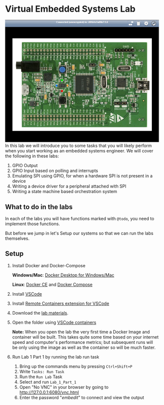 # Virtual Embedded Systems Lab
![Introduction](.assets/Introduction.png)
In this lab we will introduce you to some tasks that you will likely perform when you start working as an embedded systems engineer. We will cover the following in these labs:
1. GPIO Output
2. GPIO Input based on polling and interrupts
3. Emulating SPI using GPIO, for when a hardware SPI is not present in a device
4. Writing a device driver for a peripheral attached with SPI
5. Writing a state machine based orchestration system

## What to do in the labs
In each of the labs you will have functions marked with `@todo`, you need to implement those functions.

But before we jump in let's Setup our systems so that we can run the labs themselves.

## Setup
1. Install Docker and Docker-Compose
    
    **Windows/Mac**: [Docker Desktop for Windows/Mac](https://www.docker.com/products/docker-desktop)

    **Linux**: [Docker CE](https://docs.docker.com/install/linux/docker-ce/ubuntu/) and [Docker Compose](https://docs.docker.com/compose/install/)
2. Install [VSCode](https://code.visualstudio.com/download)
3. Install [Remote Containers extension for VSCode](https://marketplace.visualstudio.com/items?itemName=ms-vscode-remote.remote-containers)
4. Download the [lab materials](https://github.com/rijulg/virtual-embedded-systems-lab).
5. Open the folder using [VSCode containers](https://code.visualstudio.com/docs/remote/containers#_quick-start-try-a-dev-container)
    
    **Note:** When you open the lab the very first time a Docker Image and container will be built. This takes quite some time based on your internet speed and computer's performance metrics; but subsequent runs will be only using the image as well as the container so will be much faster.
6. Run Lab 1 Part 1 by running the lab run task
    
    1. Bring up the commands menu by pressing `Ctrl+Shift+P`
    2. Write `Tasks: Run Task`
    3. Run the `Run Lab` Task
    4. Select and run `Lab_1_Part_1`
    5. Open "No VNC" in your browser by going to http://127.0.0.1:6080/vnc.html
    6. Enter the password "*embedit*" to connect and view the output
